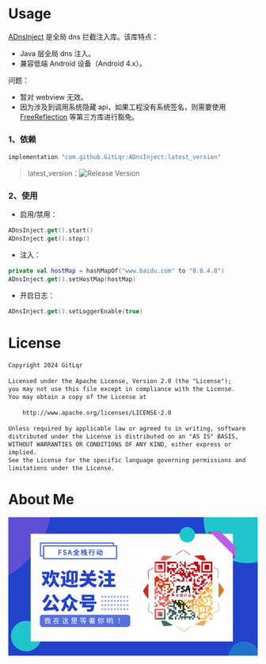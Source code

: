 # Usage

[ADnsInject](https://github.com/GitLqr/ADnsInject) 是全局 dns 拦截注入库。该库特点：

- Java 层全局 dns 注入。
- 兼容低端 Android 设备（Android 4.x）。

问题：

- 暂对 webview 无效。
- 因为涉及到调用系统隐藏 api，如果工程没有系统签名，则需要使用 [FreeReflection](https://github.com/tiann/FreeReflection) 等第三方库进行豁免。

### 1、依赖

```groovy
implementation "com.github.GitLqr:ADnsInject:latest_version"
```

> latest_version：![Release Version](https://img.shields.io/github/v/release/GitLqr/ADnsInject.svg)

### 2、使用

- 启用/禁用：

```kotlin
ADnsInject.get().start()
ADnsInject.get().stop()
```

- 注入：

```kotlin
private val hostMap = hashMapOf("www.baidu.com" to "8.8.4.8")
ADnsInject.get().setHostMap(hostMap)
```

- 开启日志：

```kotlin
ADnsInject.get().setLoggerEnable(true)
```

# License

```
Copyright 2024 GitLqr

Licensed under the Apache License, Version 2.0 (the "License");
you may not use this file except in compliance with the License.
You may obtain a copy of the License at

    http://www.apache.org/licenses/LICENSE-2.0

Unless required by applicable law or agreed to in writing, software
distributed under the License is distributed on an "AS IS" BASIS,
WITHOUT WARRANTIES OR CONDITIONS OF ANY KIND, either express or implied.
See the License for the specific language governing permissions and
limitations under the License.
```

# About Me

![](https://github.com/LinXunFeng/LinXunFeng/raw/master/static/img/FSAQR.png)
